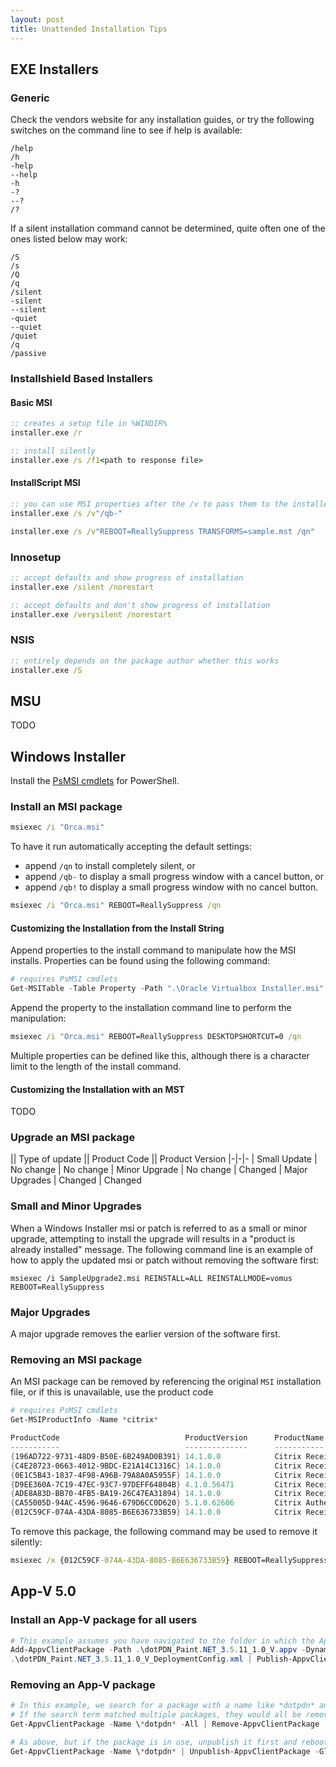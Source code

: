 ```yaml
---
layout: post
title: Unattended Installation Tips
---
```


## EXE Installers
### Generic
Check the vendors website for any installation guides, or try the following switches on the command line to see if help is available:

~~~~
/help
/h
-help
--help
-h
-?
--?
/?
~~~~
 
If a silent installation command cannot be determined, quite often one of the ones listed below may work:

~~~~
/S
/s
/Q
/q
/silent
-silent
--silent
-quiet
--quiet
/quiet
/q
/passive
~~~~

### Installshield Based Installers
#### Basic MSI

~~~~ cmd
:: creates a setup file in %WINDIR%
installer.exe /r

:: install silently 
installer.exe /s /f1<path to response file>
~~~~

#### InstallScript MSI 
~~~~ cmd
:: you can use MSI properties after the /v to pass them to the installer
installer.exe /s /v"/qb-"

installer.exe /s /v"REBOOT=ReallySuppress TRANSFORMS=sample.mst /qn"
~~~~

### Innosetup
~~~~ cmd
:: accept defaults and show progress of installation
installer.exe /silent /norestart

:: accept defaults and don't show progress of installation
installer.exe /verysilent /norestart
~~~~

### NSIS
~~~~ cmd
:: entirely depends on the package author whether this works
installer.exe /S
~~~~

## MSU
TODO

## Windows Installer
Install the [PsMSI cmdlets](https://psmsi.codeplex.com/) for PowerShell.

### Install an MSI package
~~~~ cmd
msiexec /i "Orca.msi"
~~~~

To have it run automatically accepting the default settings:
* append `/qn` to install completely silent, or
* append `/qb-` to display a small progress window with a cancel button, or
* append `/qb!` to display a small progress window with no cancel button.

~~~~ cmd
msiexec /i "Orca.msi" REBOOT=ReallySuppress /qn
~~~~

#### Customizing the Installation from the Install String
Append properties to the install command to manipulate how the MSI installs. Properties can be found using the following command:

~~~~ ps1
# requires PsMSI cmdlets
Get-MSITable -Table Property -Path ".\Oracle Virtualbox Installer.msi" | sort Property
~~~~

Append the property to the installation command line to perform the manipulation:

~~~~ cmd
msiexec /i "Orca.msi" REBOOT=ReallySuppress DESKTOPSHORTCUT=0 /qn
~~~~

Multiple properties can be defined like this, although there is a character limit to the length of the install command.

#### Customizing the Installation with an MST
TODO

### Upgrade an MSI package
|| Type of update || Product Code || Product Version
|-|-|-
| Small Update | No change | No change
| Minor Upgrade | No change | Changed
| Major Upgrades | Changed | Changed

### Small and Minor Upgrades
When a Windows Installer msi or patch is referred to as a small or minor upgrade, attempting to install the upgrade will results in a "product is already installed" message. The following command line is an example of how to apply the updated msi or patch without removing the software first: 

~~~~
msiexec /i SampleUpgrade2.msi REINSTALL=ALL REINSTALLMODE=vomus REBOOT=ReallySuppress
~~~~

### Major Upgrades
A major upgrade removes the earlier version of the software first.

### Removing an MSI package
An MSI package can be removed by referencing the original `MSI` installation file, or if this is unavailable, use the product code

~~~~ ps1
# requires PsMSI cmdlets
Get-MSIProductInfo -Name *citrix*

ProductCode                            ProductVersion      ProductName
-----------                            --------------      -----------
{196AD722-9731-48D9-B50E-6B249AD0B391} 14.1.0.0            Citrix Receiver(SSON)
{C4E28723-0663-4012-9BDC-E21A14C1316C} 14.1.0.0            Citrix Receiver (HDX Flash Redirection)
{0E1C5B43-1837-4F98-A96B-79A8A0A5955F} 14.1.0.0            Citrix Receiver(USB)
{D9EE360A-7C19-47EC-93C7-97DEFF64804B} 4.1.0.56471         Citrix Receiver Inside
{ADE8A83D-BB70-4FB5-BA19-26C47EA31894} 14.1.0.0            Citrix Receiver(DV)
{CA55005D-94AC-4596-9646-679D6CC0D620} 5.1.0.62606         Citrix Authentication Manager
{012C59CF-074A-43DA-8085-B6E636733B59} 14.1.0.0            Citrix Receiver(Aero)
~~~~

To remove this package, the following command may be used to remove it silently:

~~~~ cmd
msiexec /x {012C59CF-074A-43DA-8085-B6E636733B59} REBOOT=ReallySuppress /qn
~~~~

## App-V 5.0
### Install an App-V package for all users
~~~~ ps1
# This example assumes you have navigated to the folder in which the App-V package resides
Add-AppvClientPackage -Path .\dotPDN_Paint.NET_3.5.11_1.0_V.appv -DynamicDeploymentConfiguration `
.\dotPDN_Paint.NET_3.5.11_1.0_V_DeploymentConfig.xml | Publish-AppvClientPackage -Global
~~~~

### Removing an App-V package
~~~~ ps1
# In this example, we search for a package with a name like *dotpdn* and remove it
# If the search term matched multiple packages, they would all be removed
Get-AppvClientPackage -Name \*dotpdn* -All | Remove-AppvClientPackage
~~~~

~~~~ ps1
# As above, but if the package is in use, unpublish it first and reboot or logoff. You can then remove the package
Get-AppvClientPackage -Name \*dotpdn* | Unpublish-AppvClientPackage -Global
~~~~
